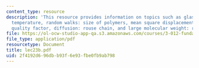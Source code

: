 ```yaml
---
content_type: resource
description: 'This resource provides information on topics such as glass transition
  temperature, random walks: size of polymers, mean square displacements, solvent
  quality factor, diffusion: rouse chain, and large molecular weight: reptation.'
file: https://ol-ocw-studio-app-qa.s3.amazonaws.com/courses/3-012-fundamentals-of-materials-science-fall-2005/2f4192d696dbb93f6e93fbe0fb9ab798_lec23b.pdf
file_type: application/pdf
resourcetype: Document
title: lec23b.pdf
uid: 2f4192d6-96db-b93f-6e93-fbe0fb9ab798
---
```


